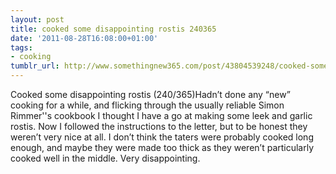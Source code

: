 ```yaml
---
layout: post
title: cooked some disappointing rostis 240365
date: '2011-08-28T16:08:00+01:00'
tags:
- cooking
tumblr_url: http://www.somethingnew365.com/post/43804539248/cooked-some-disappointing-rostis-240365
---
```

Cooked some disappointing rostis (240/365)Hadn’t done any “new” cooking for a while, and flicking through the usually reliable Simon Rimmer''s cookbook I thought I have a go at making some leek and garlic rostis.
Now I followed the instructions to the letter, but to be honest they weren’t very nice at all. I don’t think the taters were probably cooked long enough, and maybe they were made too thick as they weren’t particularly cooked well in the middle.
Very disappointing.
